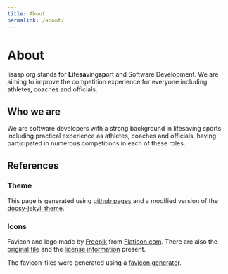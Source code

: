 ```yaml
---
title: About
permalink: /about/
---
```


# About

lisasp.org stands for **Li**fe**sa**ving**sp**ort and Software Development. We are aiming to improve the competition experience for everyone including athletes, coaches and officials.

## Who we are

We are software developers with a strong background in lifesaving sports including practical experience as athletes, coaches and officials, having participated in numerous competitions in each of these roles.

## References

### Theme

This page is generated using [github pages](https://pages.github.com/) and a modified version of the [docsy-jekyll theme](https://github.com/vsoch/docsy-jekyll).

### Icons

Favicon and logo made by [Freepik](https://www.flaticon.com/authors/freepik) from [Flaticon.com](https://www.flaticon.com/). There are also the [original file](/assets/favicons/favicon.svg) and the [license information](/assets/favicons/favicon-license.txt) present.

The favicon-files were generated using a [favicon generator](https://www.favicon-generator.org/).